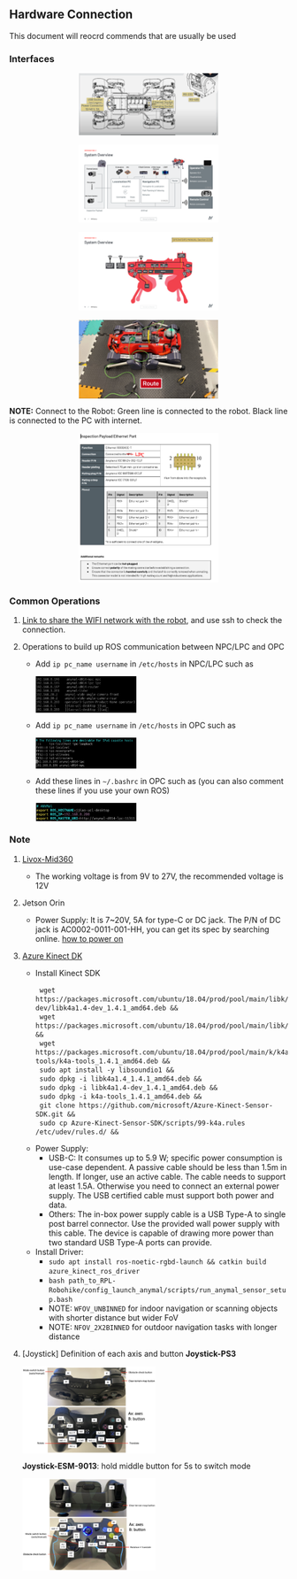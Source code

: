 ## Hardware Connection
This document will reocrd commends that are usually be used

### Interfaces
<div align="center">
  <a href="">
    <img align="center" src="image/anymal_d014_hardware_interface.png" width="50%" alt="anymal_d014_hardware_interface">
  </a> 
</div>

</br>

<div align="center">
  <a href="">
    <img align="center" src="image/anymal_d014_sensor_overview.png" width="50%" alt="anymal_d014_sensor_overview.png">
  </a> 
</div>

</br>

<div align="center">
  <a href="">
    <img align="center" src="image/anymal_d014_sensor_network_overview.png" width="50%" alt="anymal_d014_sensor_network_overview.png">
  </a> 
</div>

</br>

<div align="center">
  <a href="">
    <img align="center" src="image/anymal_d014_network_connection.png" width="50%" alt="anymal_d014_network_connection">
  </a> 
</div>

**NOTE:** Connect to the Robot: Green line is connected to the robot. Black line is connected to the PC with internet. 

<div align="center">
  <a href="">
    <img align="center" src="image/anymal_d014_payload_inspection_ethernet.png" width="50%" alt="anmal_d014_payload_inspection_ethernet">
  </a> 
</div>

### Common Operations
1. [Link to share the WIFI network with the robot](https://anymal-research.docs.anymal.com/user_manual/anymal_d100_operators_manual-workforce_app/release-23.12/html/Operators_Manual/Service_and_maintenance/Upgrade_the_software_and_firmware_of_the_Robot/Share_the_internet_connection_from_the_OPC_to_the_Robot.htm), and use ssh to check the connection.

2. Operations to build up ROS communication between NPC/LPC and OPC

   - Add ```ip pc_name username``` in ```/etc/hosts``` in NPC/LPC such as
      <div align="left">
        <a href="">
          <img align="center" src="image/screenshot_host_hosts.png" width="40%" alt="screenshot_host_hosts">
        </a> 
      </div>
     
	- Add ```ip pc_name username``` in ```/etc/hosts``` in OPC such as
      <div align="left">
        <a href="">
        <img align="center" src="image/screenshot_client_hosts.png" width="40%" alt="screenshot_client_hosts">
        </a> 
      </div>     
     
   - Add these lines in ```~/.bashrc``` in OPC such as (you can also comment these lines if you use your own ROS)
     <div align="left">
       <a href="">
         <img align="center" src="image/screenshot_client_bash.png" width="40%" alt="screenshot_client_bash">
       </a> 
     </div>     

### Note
1. [Livox-Mid360](https://terra-1-g.djicdn.com/851d20f7b9f64838a34cd02351370894/livox%20mid%20360%20%E7%94%A8%E6%88%B7%E4%BD%BF%E7%94%A8%E6%89%8B%E5%86%8C240222/Livox_Mid-360_User_Manual_EN.pdf)
   - The working voltage is from 9V to 27V, the recommended voltage is 12V
2. Jetson Orin
   - Power Supply: It is 7~20V, 5A for type-C or DC jack. The P/N of DC jack is AC0002-0011-001-HH, you can get its spec by searching online. [how to power on](https://developer.nvidia.com/embedded/learn/jetson-agx-orin-devkit-user-guide/howto.html)
3. [Azure Kinect DK](https://learn.microsoft.com/en-us/azure/kinect-dk/hardware-specification)
   - Install Kinect SDK
     ```
      wget https://packages.microsoft.com/ubuntu/18.04/prod/pool/main/libk/libk4a1.4-dev/libk4a1.4-dev_1.4.1_amd64.deb &&
      wget https://packages.microsoft.com/ubuntu/18.04/prod/pool/main/libk/libk4a1.4/libk4a1.4_1.4.1_amd64.deb &&
      wget https://packages.microsoft.com/ubuntu/18.04/prod/pool/main/k/k4a-tools/k4a-tools_1.4.1_amd64.deb &&
      sudo apt install -y libsoundio1 &&
      sudo dpkg -i libk4a1.4_1.4.1_amd64.deb &&
      sudo dpkg -i libk4a1.4-dev_1.4.1_amd64.deb &&
      sudo dpkg -i k4a-tools_1.4.1_amd64.deb &&
      git clone https://github.com/microsoft/Azure-Kinect-Sensor-SDK.git &&
      sudo cp Azure-Kinect-Sensor-SDK/scripts/99-k4a.rules /etc/udev/rules.d/ &&
     ```
   - Power Supply:
     - USB-C: It consumes up to 5.9 W; specific power consumption is use-case dependent. A passive cable should be less than 1.5m in length. If longer, use an active cable. The cable needs to support at least 1.5A. Otherwise you need to connect an external power supply. The USB certified cable must support both power and data.
     - Others: The in-box power supply cable is a USB Type-A to single post barrel connector. Use the provided wall power supply with this cable. The device is capable of drawing more power than two standard USB Type-A ports can provide.
   - Install Driver:
     - ```sudo apt install ros-noetic-rgbd-launch && catkin build azure_kinect_ros_driver```
     - ```bash path_to_RPL-Robohike/config_launch_anymal/scripts/run_anymal_sensor_setup.bash```
     - NOTE: ```WFOV_UNBINNED``` for indoor navigation or scanning objects with shorter distance but wider FoV
     - NOTE: ```NFOV_2X2BINNED``` for outdoor navigation tasks with longer distance
3. [Joystick] Definition of each axis and button
    **Joystick-PS3**
    <div align="left">
      <a href="">
        <img align="center" src="image/joystick_ps3_description.png" width="50%" alt="joystick_ps3_description">
      </a> 
    </div>
    
    **Joystick-ESM-9013**: hold middle button for 5s to switch mode
    <div align="left">
      <a href="">
        <img align="center" src="image/joystick_esm9013_description.png" width="50%" alt="joystick_esm9013_description">
      </a> 
    </div>
